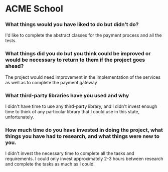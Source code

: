 # ACME School

### What things would you have liked to do but didn't do?
I'd like to complete the abstract classes for the payment process and all the tests. 

### What things did you do but you think could be improved or would be necessary to return to them if the project goes ahead?
The project would need improvement in the implementation of the services as well as to complete the payment gateway  

### What third-party libraries have you used and why
I didn't have time to use any third-party library, and I didn't invest enough time to think of any particular library that I could use in this state, unfortunately.

### How much time do you have invested in doing the project, what things you have had to research, and what things were new to you.
I didn't invest the necessary time to complete all the tasks and requirements. I could only invest approximately 2-3 hours between research and complete the tasks as much as I could.
